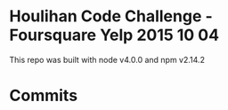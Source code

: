 # Houlihan Code Challenge - Foursquare Yelp 2015 10 04  

This repo was built with node v4.0.0 and npm v2.14.2

# Commits






